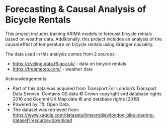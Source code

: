 # Forecasting &amp; Causal Analysis of Bicycle Rentals

This project includes training ARIMA models to forecast bicycle rentals based on weather data. Additionally, this project includes an analysis of the causal effect of temperature on bicycle rentals using Granger causality.

The data used in this analysis comes from 2 sources:
- https://cycling.data.tfl.gov.uk/ - data on bicycle rentals
- https://freemeteo.com/ - weather data

Acknowledgements:
- Part of this data was acquired from Transport For London’s Transport Data Service. Contains OS data © Crown copyright and database rights 2016 and Geomni UK Map data © and database rights [2019]
- Powered by TfL Open Data.
- The dataset was retrieved from: https://www.kaggle.com/datasets/hmavrodiev/london-bike-sharing-dataset?resource=download
